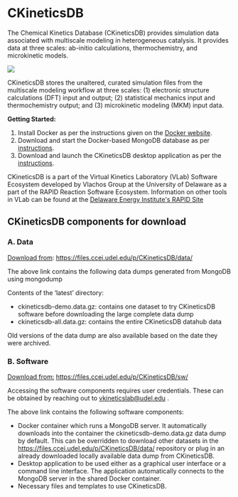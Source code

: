 # CKineticsDB

The Chemical Kinetics Database (CKineticsDB) provides simulation data associated with multiscale modeling in heterogeneous catalysis. It provides data at three scales: ab-initio calculations, thermochemistry, and microkinetic models.

<img src="https://github.com/siddhantlambor/ckineticsdb-documentation/blob/main/images/overview.PNG"/>

CKineticsDB stores the unaltered, curated simulation files from the multiscale modeling workflow at three scales: (1) electronic structure calculations (DFT) input and output; (2) statistical mechanics input and thermochemistry output; and (3) microkinetic modeling (MKM) input data.

**Getting Started:**
1.	Install Docker as per the instructions given on the [Docker website](https://docs.docker.com/get-docker/). 
2. 	Download and start the Docker-based MongoDB database as per [instructions](https://github.com/siddhantlambor/ckineticsdb-documentation/blob/main/Docker_Mongo.md).
3. Download and launch the CKineticsDB desktop application as per the [instructions](https://github.com/siddhantlambor/ckineticsdb-documentation/blob/main/CKineticsDB_Application.md).

CKineticsDB is a part of the Virtual Kinetics Laboratory (VLab) Software Ecosystem developed by Vlachos Group at the University of Delaware as a part of the RAPID Reaction Software Ecosystem. Information on other tools in VLab can be found at the [Delaware Energy Institute's RAPID Site](https://dei.udel.edu/rapid/rapid-research/rapid-reaction-software-ecosystem/)


## CKineticsDB components for download

### A.	Data
<ins>Download from</ins>: https://files.ccei.udel.edu/p/CKineticsDB/data/ 

The above link contains the following data dumps generated from MongoDB using mongodump

Contents of the ‘latest’ directory:
- ckineticsdb-demo.data.gz: contains one dataset to try CKineticsDB software before downloading the large complete data dump
- ckineticsdb-all.data.gz: contains the entire CKineticsDB datahub data  

Old versions of the data dump are also available based on the date they were archived.

### B.	Software
<ins>Download from:</ins> https://files.ccei.udel.edu/p/CKineticsDB/sw/ 

Accessing the software components requires user credentials. These can be obtained by reaching out to vkineticslab@udel.edu .

The above link contains the following software components:
- Docker container which runs a MongoDB server. It automatically downloads into the container the ckineticsdb-demo.data.gz data dump by default. This can be overridden to download other datasets in the  https://files.ccei.udel.edu/p/CKineticsDB/data/ repository or plug in an already downloaded locally available data dump from CKineticsDB.
- Desktop application to be used either as a graphical user interface or a command line interface. The application automatically connects to the MongoDB server in the shared Docker container.
- Necessary files and templates to use CKineticsDB.
